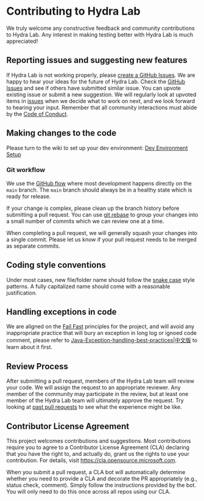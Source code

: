 # Contributing to Hydra Lab

We truly welcome any constructive feedback and community contributions to Hydra Lab.
Any interest in making testing better with Hydra Lab is much appreciated!

## Reporting issues and suggesting new features

If Hydra Lab is not working properly, please [create a GitHub Issues](https://github.com/microsoft/HydraLab/issues/new). 
We are happy to hear your ideas for the future of Hydra Lab. Check the [GitHub Issues](https://github.com/microsoft/HydraLab/issues) and see if others have submitted similar issue. You can upvote existing issue or submit a new suggestion.
We will regularly look at upvoted items in [issues](https://github.com/microsoft/HydraLab/issues) when we decide what to work on next, and we look forward to hearing your input. Remember that all community interactions must abide by the [Code of Conduct](https://github.com/microsoft/Hydra-Lab/blob/main/CODE_OF_CONDUCT.md).

## Making changes to the code

Please turn to the wiki to set up your dev environment: [Dev Environment Setup](https://github.com/microsoft/HydraLab/wiki/Dev-Environment-Setup)

### Git workflow

We use the [GitHub flow](https://guides.github.com/introduction/flow/) where most
development happens directly on the `main` branch. The `main` branch should always be in a
healthy state which is ready for release.

If your change is complex, please clean up the branch history before submitting a pull request.
You can use [git rebase](https://docs.microsoft.com/en-us/azure/devops/repos/git/rebase#squash-local-commits)
to group your changes into a small number of commits which we can review one at a time.

When completing a pull request, we will generally squash your changes into a single commit. Please
let us know if your pull request needs to be merged as separate commits.

## Coding style conventions

Under most cases, new file/folder name should follow the [snake case](https://en.wikipedia.org/wiki/Snake_case) style patterns. A fully capitalized name should come with a reasonable justification.

## Handling exceptions in code

We are aligned on the [Fail Fast]() principles for the project, and will avoid any inappropriate practice that will bury an exception in long log or ignoed code comment, please refer to [Java-Exception-handling-best-practices](https://www.theserverside.com/blog/Coffee-Talk-Java-News-Stories-and-Opinions/Java-Exception-handling-best-practices)|[中文版](https://xie.infoq.cn/article/e1acf36fa0655c321f673c230) to learn about it first. 

## Review Process

After submitting a pull request, members of the Hydra Lab team will review your code. We will assign the request to an appropriate reviewer. Any member of the community may participate in the review, but at least one member of the Hydra Lab team will ultimately approve the request.
Try looking at [past pull requests](https://github.com/microsoft/HydraLab/pulls?q=is%3Apr+is%3Aclosed) to see what the experience might be like.

## Contributor License Agreement

This project welcomes contributions and suggestions.  Most contributions require you to agree to a
Contributor License Agreement (CLA) declaring that you have the right to, and actually do, grant us
the rights to use your contribution. For details, visit https://cla.opensource.microsoft.com.

When you submit a pull request, a CLA bot will automatically determine whether you need to provide
a CLA and decorate the PR appropriately (e.g., status check, comment). Simply follow the instructions
provided by the bot. You will only need to do this once across all repos using our CLA.
